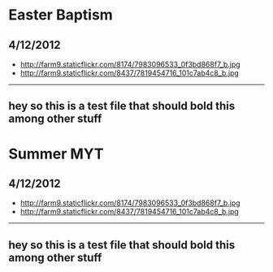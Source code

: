 # Easter Baptism

## 4/12/2012 

* http://farm9.staticflickr.com/8174/7983096533_0f3bd868f7_b.jpg 
* http://farm9.staticflickr.com/8437/7819454716_101c7ab4c8_b.jpg

---
hey so this is a test file **that should bold this** among other stuff
---

# Summer MYT

## 4/12/2012 

* http://farm9.staticflickr.com/8174/7983096533_0f3bd868f7_b.jpg 
* http://farm9.staticflickr.com/8437/7819454716_101c7ab4c8_b.jpg

---
hey so this is a test file **that should bold this** among other **stuff**
--- 

